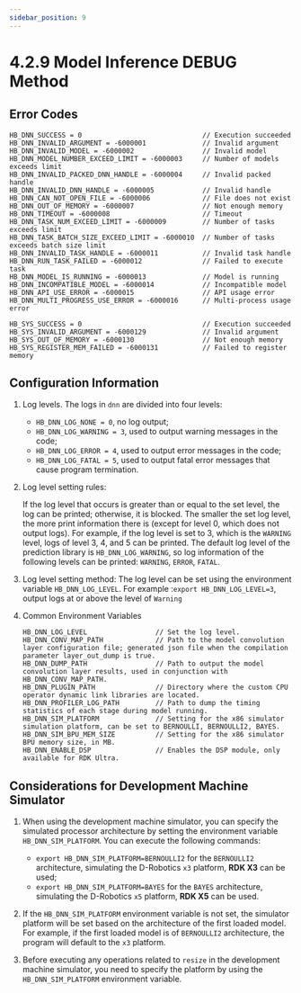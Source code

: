 ```yaml
---
sidebar_position: 9
---
```

# 4.2.9 Model Inference DEBUG Method

## Error Codes

    HB_DNN_SUCCESS = 0                              // Execution succeeded
    HB_DNN_INVALID_ARGUMENT = -6000001              // Invalid argument
    HB_DNN_INVALID_MODEL = -6000002                 // Invalid model
    HB_DNN_MODEL_NUMBER_EXCEED_LIMIT = -6000003     // Number of models exceeds limit
    HB_DNN_INVALID_PACKED_DNN_HANDLE = -6000004     // Invalid packed handle
    HB_DNN_INVALID_DNN_HANDLE = -6000005            // Invalid handle
    HB_DNN_CAN_NOT_OPEN_FILE = -6000006             // File does not exist
    HB_DNN_OUT_OF_MEMORY = -6000007                 // Not enough memory
    HB_DNN_TIMEOUT = -6000008                       // Timeout
    HB_DNN_TASK_NUM_EXCEED_LIMIT = -6000009         // Number of tasks exceeds limit
    HB_DNN_TASK_BATCH_SIZE_EXCEED_LIMIT = -6000010  // Number of tasks exceeds batch size limit
    HB_DNN_INVALID_TASK_HANDLE = -6000011           // Invalid task handle
    HB_DNN_RUN_TASK_FAILED = -6000012               // Failed to execute task
    HB_DNN_MODEL_IS_RUNNING = -6000013              // Model is running
    HB_DNN_INCOMPATIBLE_MODEL = -6000014            // Incompatible model
    HB_DNN_API_USE_ERROR = -6000015                 // API usage error
    HB_DNN_MULTI_PROGRESS_USE_ERROR = -6000016      // Multi-process usage error

    HB_SYS_SUCCESS = 0                              // Execution succeeded
    HB_SYS_INVALID_ARGUMENT = -6000129              // Invalid argument
    HB_SYS_OUT_OF_MEMORY = -6000130                 // Not enough memory
    HB_SYS_REGISTER_MEM_FAILED = -6000131           // Failed to register memory

## Configuration Information

1. Log levels. The logs in ``dnn`` are divided into four levels:

   - ``HB_DNN_LOG_NONE = 0``, no log output;
   - ``HB_DNN_LOG_WARNING = 3``, used to output warning messages in the code;
   - ``HB_DNN_LOG_ERROR = 4``, used to output error messages in the code;
   - ``HB_DNN_LOG_FATAL = 5``, used to output fatal error messages that cause program termination.

2. Log level setting rules:

   If the log level that occurs is greater than or equal to the set level, the log can be printed; otherwise, it is blocked. The smaller the set log level, the more print information there is (except for level 0, which does not output logs). For example, if the log level is set to 3, which is the ``WARNING`` level, logs of level 3, 4, and 5 can be printed. The default log level of the prediction library is ``HB_DNN_LOG_WARNING``, so log information of the following levels can be printed: ``WARNING``, ``ERROR``, ``FATAL``.

3. Log level setting method:
   The log level can be set using the environment variable ``HB_DNN_LOG_LEVEL``. For example :`export HB_DNN_LOG_LEVEL=3`, output logs at or above the level of `Warning`

4. Common Environment Variables
   ```
   HB_DNN_LOG_LEVEL                 // Set the log level.
   HB_DNN_CONV_MAP_PATH             // Path to the model convolution layer configuration file; generated json file when the compilation parameter layer_out_dump is true.
   HB_DNN_DUMP_PATH                 // Path to output the model convolution layer results, used in conjunction with HB_DNN_CONV_MAP_PATH.
   HB_DNN_PLUGIN_PATH               // Directory where the custom CPU operator dynamic link libraries are located.
   HB_DNN_PROFILER_LOG_PATH         // Path to dump the timing statistics of each stage during model running.
   HB_DNN_SIM_PLATFORM              // Setting for the x86 simulator simulation platform, can be set to BERNOULLI, BERNOULLI2, BAYES.
   HB_DNN_SIM_BPU_MEM_SIZE          // Setting for the x86 simulator BPU memory size, in MB.
   HB_DNN_ENABLE_DSP                // Enables the DSP module, only available for RDK Ultra.
   ```
   
## Considerations for Development Machine Simulator

1. When using the development machine simulator, you can specify the simulated processor architecture by setting the environment variable `HB_DNN_SIM_PLATFORM`. You can execute the following commands:

   - `export HB_DNN_SIM_PLATFORM=BERNOULLI2` for the `BERNOULLI2` architecture, simulating the D-Robotics `x3` platform, **RDK X3** can be used;
   - `export HB_DNN_SIM_PLATFORM=BAYES` for the `BAYES` architecture, simulating the D-Robotics `x5` platform, **RDK X5** can be used.

2. If the `HB_DNN_SIM_PLATFORM` environment variable is not set, the simulator platform will be set based on the architecture of the first loaded model. For example, if the first loaded model is of `BERNOULLI2` architecture, the program will default to the `x3` platform.

3. Before executing any operations related to `resize` in the development machine simulator, you need to specify the platform by using the `HB_DNN_SIM_PLATFORM` environment variable.